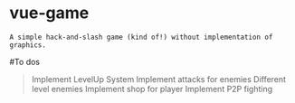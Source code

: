 # vue-game

```
A simple hack-and-slash game (kind of!) without implementation of graphics.

```
#To dos
>Implement LevelUp System
>Implement attacks for enemies
>Different level enemies
>Implement shop for player
>Implement P2P fighting
